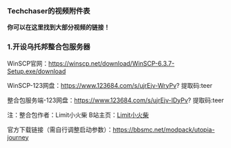### Techchaser的视频附件表


 **你可以在这里找到大部分视频的链接！** 

### 1.开设乌托邦整合包服务器

WinSCP官网：https://winscp.net/download/WinSCP-6.3.7-Setup.exe/download

WinSCP-123网盘：https://www.123684.com/s/ujrEjv-WryPv?  提取码:teer

整合包服务端-123网盘：https://www.123684.com/s/ujrEjv-IDyPv?  提取码:teer

注：整合包作者：Limit小火柴   B站主页：[Limit小火柴](https://space.bilibili.com/43865538)

官方下载链接（需自行调整启动参数）：https://bbsmc.net/modpack/utopia-journey

